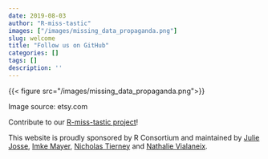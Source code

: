 ```yaml
---
date: 2019-08-03
author: "R-miss-tastic"
images: ["/images/missing_data_propaganda.png"]
slug: welcome
title: "Follow us on GitHub"
categories: []
tags: []
description: ''
---
```


{{< figure src="/images/missing_data_propaganda.png">}}
<!--more-->
Image source: etsy.com

Contribute to our <a href="https://github.com/R-miss-tastic" target="_blank">R-miss-tastic project</a>!


This website is proudly sponsored by R Consortium and maintained by <a href="http://juliejosse.com" target="_blank">Julie Josse</a>, <a href="https://www.imkemayer.com" target="_blank">Imke Mayer</a>, <a href="https://www.njtierney.com" target="_blank">Nicholas Tierney</a> and <a href="http://www.nathalievialaneix.eu" target="_blank">Nathalie Vialaneix</a>.



